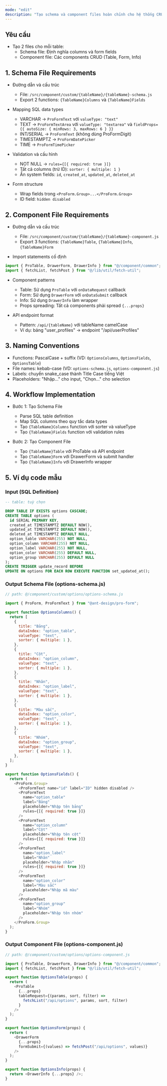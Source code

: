 ```yaml
---
mode: "edit"
description: "Tạo schema và component files hoàn chỉnh cho hệ thống CRUD Ant Design Pro từ định nghĩa SQL table"
---
```


## Yêu cầu

- Tạo 2 files cho mỗi table:
  - Schema file: Định nghĩa columns và form fields
  - Component file: Các components CRUD (Table, Form, Info)

## 1. Schema File Requirements

- Đường dẫn và cấu trúc

  - File: `/src/component/custom/{tableName}/{tableName}-schema.js`
  - Export 2 functions: `{TableName}Columns` và `{TableName}Fields`

- Mapping SQL data types

  - VARCHAR → `ProFormText` với `valueType: "text"`
  - TEXT → `ProFormTextArea` với `valueType: "textarea"` và `fieldProps={{ autoSize: { minRows: 3, maxRows: 6 } }}`
  - INT/SERIAL → `ProFormText` (không dùng ProFormDigit)
  - TIMESTAMPTZ → `ProFormDatePicker`
  - TIME → `ProFormTimePicker`

- Validation và cấu hình

  - NOT NULL → `rules={[{ required: true }]}`
  - Tất cả columns (trừ ID): `sorter: { multiple: 1 }`
  - Ẩn system fields: `id`, `created_at`, `updated_at`, `deleted_at`

- Form structure
  - Wrap fields trong `<ProForm.Group>...</ProForm.Group>`
  - ID field: `hidden disabled`

## 2. Component File Requirements

- Đường dẫn và cấu trúc

  - File: `/src/component/custom/{tableName}/{tableName}-component.js`
  - Export 3 functions: `{TableName}Table`, `{TableName}Info`, `{TableName}Form`

- Import statements cố định

```javascript
import { ProTable, DrawerForm, DrawerInfo } from "@/component/common";
import { fetchList, fetchPost } from "@/lib/util/fetch-util";
```

- Component patterns

  - Table: Sử dụng `ProTable` với `onDataRequest` callback
  - Form: Sử dụng `DrawerForm` với `onDataSubmit` callback
  - Info: Sử dụng `DrawerInfo` làm wrapper
  - Props spreading: Tất cả components phải spread `{...props}`

- API endpoint format
  - Pattern: `/api/{tableName}` với tableName camelCase
  - Ví dụ: bảng "user_profiles" → endpoint "/api/userProfiles"

## 3. Naming Conventions

- Functions: PascalCase + suffix (VD: `OptionsColumns`, `OptionsFields`, `OptionsTable`)
- File names: kebab-case (VD: `options-schema.js`, `options-component.js`)
- Labels: chuyển snake_case thành Title Case tiếng Việt
- Placeholders: "Nhập..." cho input, "Chọn..." cho selection

## 4. Workflow Implementation

- Bước 1: Tạo Schema File

  - Parse SQL table definition
  - Map SQL columns theo quy tắc data types
  - Tạo `{TableName}Columns` function với sorter và valueType
  - Tạo `{TableName}Fields` function với validation rules

- Bước 2: Tạo Component File
  - Tạo `{TableName}Table` với ProTable và API endpoint
  - Tạo `{TableName}Form` với DrawerForm và submit handler
  - Tạo `{TableName}Info` với DrawerInfo wrapper

## 5. Ví dụ code mẫu

### Input (SQL Definition)

```sql
-- table: tuỳ chọn

DROP TABLE IF EXISTS options CASCADE;
CREATE TABLE options (
  id SERIAL PRIMARY KEY,
  created_at TIMESTAMPTZ DEFAULT NOW(),
  updated_at TIMESTAMPTZ DEFAULT NOW(),
  deleted_at TIMESTAMPTZ DEFAULT NULL,
  option_table VARCHAR(255) NOT NULL,
  option_column VARCHAR(255) NOT NULL,
  option_label VARCHAR(255) NOT NULL,
  option_color VARCHAR(255) DEFAULT NULL,
  option_group VARCHAR(255) DEFAULT NULL
);
CREATE TRIGGER update_record BEFORE
UPDATE ON options FOR EACH ROW EXECUTE FUNCTION set_updated_at();
```

### Output Schema File (options-schema.js)

```javascript
// path: @/component/custom/options/options-schema.js

import { ProForm, ProFormText } from "@ant-design/pro-form";

export function OptionsColumns() {
  return [
    {
      title: "Bảng",
      dataIndex: "option_table",
      valueType: "text",
      sorter: { multiple: 1 },
    },
    {
      title: "Cột",
      dataIndex: "option_column",
      valueType: "text",
      sorter: { multiple: 1 },
    },
    {
      title: "Nhãn",
      dataIndex: "option_label",
      valueType: "text",
      sorter: { multiple: 1 },
    },
    {
      title: "Màu sắc",
      dataIndex: "option_color",
      valueType: "text",
      sorter: { multiple: 1 },
    },
    {
      title: "Nhóm",
      dataIndex: "option_group",
      valueType: "text",
      sorter: { multiple: 1 },
    },
  ];
}

export function OptionsFields() {
  return (
    <ProForm.Group>
      <ProFormText name="id" label="ID" hidden disabled />
      <ProFormText
        name="option_table"
        label="Bảng"
        placeholder="Nhập tên bảng"
        rules={[{ required: true }]}
      />
      <ProFormText
        name="option_column"
        label="Cột"
        placeholder="Nhập tên cột"
        rules={[{ required: true }]}
      />
      <ProFormText
        name="option_label"
        label="Nhãn"
        placeholder="Nhập nhãn"
        rules={[{ required: true }]}
      />
      <ProFormText
        name="option_color"
        label="Màu sắc"
        placeholder="Nhập mã màu"
      />
      <ProFormText
        name="option_group"
        label="Nhóm"
        placeholder="Nhập tên nhóm"
      />
    </ProForm.Group>
  );
}
```

### Output Component File (options-component.js)

```javascript
// path: @/component/custom/options/options-component.js

import { ProTable, DrawerForm, DrawerInfo } from "@/component/common";
import { fetchList, fetchPost } from "@/lib/util/fetch-util";

export function OptionsTable(props) {
  return (
    <ProTable
      {...props}
      tableRequest={(params, sort, filter) =>
        fetchList("/api/options", params, sort, filter)
      }
    />
  );
}

export function OptionsForm(props) {
  return (
    <DrawerForm
      {...props}
      formSubmit={(values) => fetchPost("/api/options", values)}
    />
  );
}

export function OptionsInfo(props) {
  return <DrawerInfo {...props} />;
}
```
